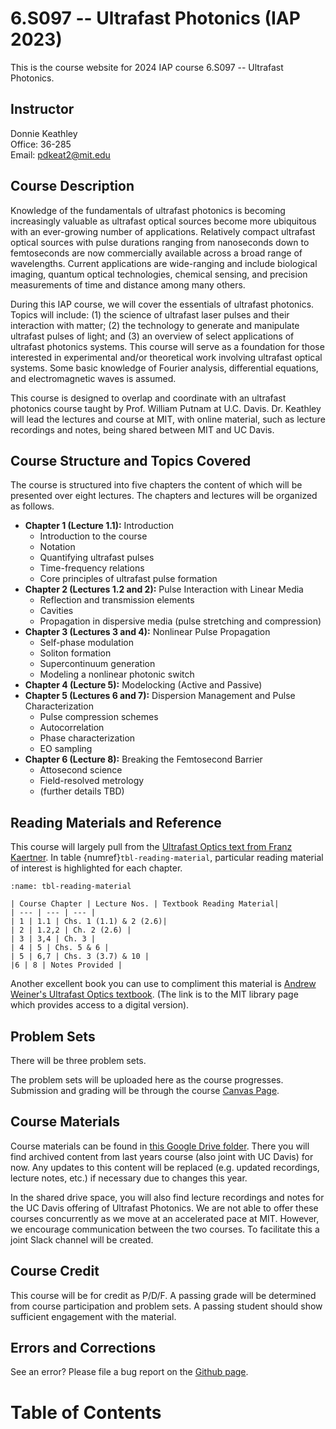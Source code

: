 # 6.S097 -- Ultrafast Photonics (IAP 2023)

This is the course website for 2024 IAP course 6.S097 -- Ultrafast Photonics.  

## Instructor

Donnie Keathley <br>
Office: 36-285 <br>
Email: pdkeat2@mit.edu

## Course Description

Knowledge of the fundamentals of ultrafast photonics is becoming increasingly valuable as ultrafast optical sources become more ubiquitous with an ever-growing number of applications. Relatively compact ultrafast optical sources with pulse durations ranging from nanoseconds down to femtoseconds are now commercially available across a broad range of wavelengths. Current applications are wide-ranging and include biological imaging, quantum optical technologies, chemical sensing, and precision measurements of time and distance among many others. 

During this IAP course, we will cover the essentials of ultrafast photonics. Topics will include: (1) the science of ultrafast laser pulses and their interaction with matter; (2) the technology to generate and manipulate ultrafast pulses of light; and (3) an overview of select applications of ultrafast photonics systems. This course will serve as a foundation for those interested in experimental and/or theoretical work involving ultrafast optical systems. Some basic knowledge of Fourier analysis, differential equations, and electromagnetic waves is assumed. 

This course is designed to overlap and coordinate with an ultrafast photonics course taught by Prof. William Putnam at U.C. Davis. Dr. Keathley will lead the lectures and course at MIT, with online material, such as lecture recordings and notes, being shared between MIT and UC Davis.

## Course Structure and Topics Covered

The course is structured into five chapters the content of which will be presented over eight lectures. The chapters and lectures will be organized as follows.

 - **Chapter 1 (Lecture 1.1):**  Introduction
     - Introduction to the course
     - Notation
     - Quantifying ultrafast pulses
     - Time-frequency relations
     - Core principles of ultrafast pulse formation
 - **Chapter 2 (Lectures 1.2 and 2):** Pulse Interaction with Linear Media
    - Reflection and transmission elements
    - Cavities
    - Propagation in dispersive media (pulse stretching and compression)
 - **Chapter 3 (Lectures 3 and 4):** Nonlinear Pulse Propagation
    - Self-phase modulation
    - Soliton formation
    - Supercontinuum generation
    - Modeling a nonlinear photonic switch
 - **Chapter 4 (Lecture 5):** Modelocking (Active and Passive)
 - **Chapter 5 (Lectures 6 and 7):** Dispersion Management and Pulse Characterization 
    - Pulse compression schemes
    - Autocorrelation 
    - Phase characterization
    - EO sampling
 - **Chapter 6 (Lecture 8):** Breaking the Femtosecond Barrier
    - Attosecond science
	- Field-resolved metrology
    - (further details TBD)
	

## Reading Materials and Reference

This course will largely pull from the [Ultrafast Optics text from Franz Kaertner](https://drive.google.com/file/d/1LIFzv88v01RSK6lNyIiJCTH1AmmgMbHD/view?usp=sharing).  In table {numref}`tbl-reading-material`, particular reading material of interest is highlighted for each chapter.

```{table} Course reading material.
:name: tbl-reading-material

| Course Chapter | Lecture Nos. | Textbook Reading Material| 
| --- | --- | --- |
| 1 | 1.1 | Chs. 1 (1.1) & 2 (2.6)|
| 2 | 1.2,2 | Ch. 2 (2.6) |
| 3 | 3,4 | Ch. 3 |
| 4 | 5 | Chs. 5 & 6 |
| 5 | 6,7 | Chs. 3 (3.7) & 10 |
|6 | 8 | Notes Provided |

```

Another excellent book you can use to compliment this material is [Andrew Weiner's Ultrafast Optics textbook](https://mit.primo.exlibrisgroup.com/discovery/fulldisplay?context=L&docid=alma990016692990106761&lang=en&search_scope=all&tab=all&vid=01MIT_INST:MIT). (The link is to the MIT library page which provides access to a digital version).

## Problem Sets

There will be three problem sets.  

The problem sets will be uploaded here as the course progresses.  Submission and grading will be through the course [Canvas Page](https://canvas.mit.edu/courses/24085).  

## Course Materials

Course materials can be found in [this Google Drive folder](https://drive.google.com/drive/folders/1PLPXFHaRfZv0kEO8l_J4AB7U0dIZcLFk?usp=share_link).  There you will find archived content from last years course (also joint with UC Davis) for now.  Any updates to this content will be replaced (e.g. updated recordings, lecture notes, etc.) if necessary due to changes this year.  

In the shared drive space, you will also find lecture recordings and notes for the UC Davis offering of Ultrafast Photonics.  We are not able to offer these courses concurrently as we move at an accelerated pace at MIT.  However, we encourage communication between the two courses.  To facilitate this a joint Slack channel will be created.  

## Course Credit

This course will be for credit as P/D/F.  A passing grade will be determined from course participation and problem sets.  A passing student should show sufficient engagement with the material.  

## Errors and Corrections

See an error?  Please file a bug report on the [Github page](https://github.com/dkeathley/JPyBook-6.S097-IAP-Ultrafast-Photonics-Text).  

# Table of Contents

```{tableofcontents}
```
